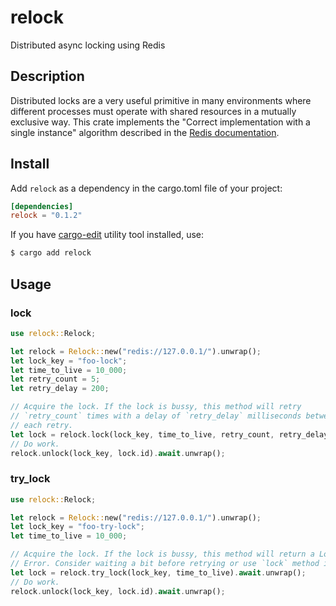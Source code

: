 # relock

Distributed async locking using Redis

## Description

Distributed locks are a very useful primitive in many environments where
different processes must operate with shared resources in a mutually exclusive
way. This crate implements the "Correct implementation with a single instance"
algorithm described in the [Redis
documentation](https://redis.io/topics/distlock#correct-implementation-with-a-single-instance).


## Install

Add `relock` as a dependency in the cargo.toml file of your project:

```toml
[dependencies]
relock = "0.1.2"
```

If you have [cargo-edit](https://github.com/killercup/cargo-edit) utility tool
installed, use:

```bash
$ cargo add relock
```

## Usage

### lock

```rust
use relock::Relock;

let relock = Relock::new("redis://127.0.0.1/").unwrap();
let lock_key = "foo-lock";
let time_to_live = 10_000;
let retry_count = 5;
let retry_delay = 200;

// Acquire the lock. If the lock is bussy, this method will retry
// `retry_count` times with a delay of `retry_delay` milliseconds between
// each retry.
let lock = relock.lock(lock_key, time_to_live, retry_count, retry_delay).await.unwrap();
// Do work.
relock.unlock(lock_key, lock.id).await.unwrap();
```

### try_lock

```rust
use relock::Relock;

let relock = Relock::new("redis://127.0.0.1/").unwrap();
let lock_key = "foo-try-lock";
let time_to_live = 10_000;

// Acquire the lock. If the lock is bussy, this method will return a Lock
// Error. Consider waiting a bit before retrying or use `lock` method instead.
let lock = relock.try_lock(lock_key, time_to_live).await.unwrap();
// Do work.
relock.unlock(lock_key, lock.id).await.unwrap();
```
